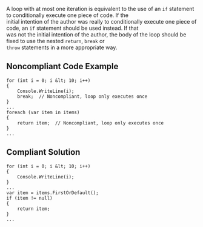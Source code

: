 
A loop with at most one iteration is equivalent to the use of an `if` statement to conditionally execute one piece of code. If the<br>initial intention of the author was really to conditionally execute one piece of code, an `if` statement should be used instead. If that<br>was not the initial intention of the author, the body of the loop should be fixed to use the nested `return`, `break` or<br>`throw` statements in a more appropriate way.

## Noncompliant Code Example


    for (int i = 0; i &lt; 10; i++)
    {
        Console.WriteLine(i);
        break;  // Noncompliant, loop only executes once
    }
    ...
    foreach (var item in items)
    {
        return item;  // Noncompliant, loop only executes once
    }
    ...


## Compliant Solution


    for (int i = 0; i &lt; 10; i++)
    {
        Console.WriteLine(i);
    }
    ...
    var item = items.FirstOrDefault();
    if (item != null)
    {
        return item;
    }
    ...

